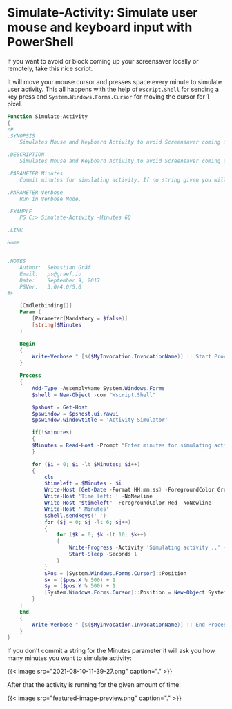 # Simulate-Activity: Simulate user mouse and keyboard input with PowerShell


If you want to avoid or block coming up your screensaver locally or remotely, take this nice script.

<!--more-->

It will move your mouse cursor and presses space every minute to simulate user activity.
This all happens with the help of `Wscript.Shell` for sending a key press and `System.Windows.Forms.Cursor` for moving the cursor for 1 pixel.

```powershell
Function Simulate-Activity
{
<#
.SYNOPSIS
    Simulates Mouse and Keyboard Activity to avoid Screensaver coming up.

.DESCRIPTION
    Simulates Mouse and Keyboard Activity to avoid Screensaver coming up.

.PARAMETER Minutes
    Commit minutes for simulating activity. If no string given you will be asked.

.PARAMETER Verbose
    Run in Verbose Mode.

.EXAMPLE
    PS C:> Simulate-Activity -Minutes 60

.LINK

Home


.NOTES
    Author:  Sebastian Gräf
    Email:   ps@graef.io
    Date:    September 9, 2017
    PSVer:   3.0/4.0/5.0
#>

	[Cmdletbinding()]
	Param (
		[Parameter(Mandatory = $false)]
		[string]$Minutes
	)

	Begin
	{
		Write-Verbose " [$($MyInvocation.InvocationName)] :: Start Process"
	}

	Process
	{
		Add-Type -AssemblyName System.Windows.Forms
		$shell = New-Object -com "Wscript.Shell"

		$pshost = Get-Host
		$pswindow = $pshost.ui.rawui
		$pswindow.windowtitle = 'Activity-Simulator'

        if(!$minutes)
        {
        $Minutes = Read-Host -Prompt "Enter minutes for simulating activity"
        }

		for ($i = 0; $i -lt $Minutes; $i++)
		{
			cls
			$timeleft = $Minutes - $i
			Write-Host (Get-Date -Format HH:mm:ss) -ForegroundColor Green
			Write-Host 'Time left: ' -NoNewline
			Write-Host "$timeleft" -ForegroundColor Red -NoNewline
			Write-Host ' Minutes'
			$shell.sendkeys(' ')
			for ($j = 0; $j -lt 6; $j++)
			{
				for ($k = 0; $k -lt 10; $k++)
				{
					Write-Progress -Activity 'Simulating activity ..' -PercentComplete ($k * 10) -Status "Please ... don't disturb me."
					Start-Sleep -Seconds 1
				}
			}
			$Pos = [System.Windows.Forms.Cursor]::Position
			$x = ($pos.X % 500) + 1
			$y = ($pos.Y % 500) + 1
			[System.Windows.Forms.Cursor]::Position = New-Object System.Drawing.Point($x, $y)
		}
	}
	End
	{
		Write-Verbose " [$($MyInvocation.InvocationName)] :: End Process"
	}
}
```

If you don't commit a string for the Minutes parameter it will ask you how many minutes you want to simulate activity:

{{< image src="2021-08-10-11-39-27.png" caption="." >}}

After that the activity is running for the given amount of time:

{{< image src="featured-image-preview.png" caption="." >}}

